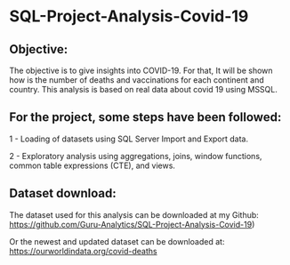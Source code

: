 # SQL-Project-Analysis-Covid-19

## Objective:
The objective is to give insights into COVID-19. For that, It will be shown how is the number of deaths and vaccinations for each continent and country. This analysis is based on real data about covid 19 using MSSQL.

## For the project, some steps have been followed:
1 - Loading of datasets using SQL Server Import and Export data.  

2 - Exploratory analysis using aggregations, joins, window functions, common table expressions (CTE), and views.

## Dataset download:
The dataset used for this analysis can be downloaded at my Github: https://github.com/Guru-Analytics/SQL-Project-Analysis-Covid-19)

Or the newest and updated dataset can be downloaded at: https://ourworldindata.org/covid-deaths

